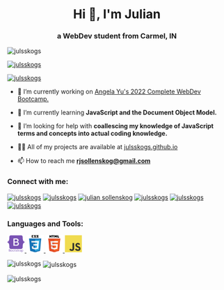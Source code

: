 <h1 align="center">Hi 👋, I'm Julian</h1>
<h3 align="center">a WebDev student from Carmel, IN</h3>

<p align="left"> <img src="https://komarev.com/ghpvc/?username=julsskogs&label=Profile%20views&color=0e75b6&style=flat" alt="julsskogs" /> </p>

<p align="left"> <a href="https://github.com/ryo-ma/github-profile-trophy"><img src="https://github-profile-trophy.vercel.app/?username=julsskogs" alt="julsskogs" /></a> </p>

<p align="left"> <a href="https://twitter.com/julsskogs" target="blank"><img src="https://img.shields.io/twitter/follow/julsskogs?logo=twitter&style=for-the-badge" alt="julsskogs" /></a> </p>

- 🔭 I’m currently working on [Angela Yu's 2022 Complete WebDev Bootcamp.](https://www.udemy.com/course/the-complete-web-development-bootcamp/)

- 🌱 I’m currently learning **JavaScript and the Document Object Model.**

- 🤝 I’m looking for help with **coallescing my knowledge of JavaScript terms and concepts into actual coding knowledge.**

- 👨‍💻 All of my projects are available at [julsskogs.github.io](julsskogs.github.io)

- 📫 How to reach me **rjsollenskog@gmail.com**

<h3 align="left">Connect with me:</h3>
<p align="left">
<a href="https://codepen.io/julsskogs" target="blank"><img align="center" src="https://raw.githubusercontent.com/rahuldkjain/github-profile-readme-generator/master/src/images/icons/Social/codepen.svg" alt="julsskogs" height="30" width="40" /></a>
<a href="https://twitter.com/julsskogs" target="blank"><img align="center" src="https://raw.githubusercontent.com/rahuldkjain/github-profile-readme-generator/master/src/images/icons/Social/twitter.svg" alt="julsskogs" height="30" width="40" /></a>
<a href="https://linkedin.com/in/julian sollenskog" target="blank"><img align="center" src="https://raw.githubusercontent.com/rahuldkjain/github-profile-readme-generator/master/src/images/icons/Social/linked-in-alt.svg" alt="julian sollenskog" height="30" width="40" /></a>
<a href="https://stackoverflow.com/users/julsskogs" target="blank"><img align="center" src="https://raw.githubusercontent.com/rahuldkjain/github-profile-readme-generator/master/src/images/icons/Social/stack-overflow.svg" alt="julsskogs" height="30" width="40" /></a>
<a href="https://instagram.com/julsskogs" target="blank"><img align="center" src="https://raw.githubusercontent.com/rahuldkjain/github-profile-readme-generator/master/src/images/icons/Social/instagram.svg" alt="julsskogs" height="30" width="40" /></a>
<a href="https://www.leetcode.com/julsskogs" target="blank"><img align="center" src="https://raw.githubusercontent.com/rahuldkjain/github-profile-readme-generator/master/src/images/icons/Social/leet-code.svg" alt="julsskogs" height="30" width="40" /></a>
</p>

<h3 align="left">Languages and Tools:</h3>
<p align="left"> <a href="https://getbootstrap.com" target="_blank" rel="noreferrer"> <img src="https://raw.githubusercontent.com/devicons/devicon/master/icons/bootstrap/bootstrap-plain-wordmark.svg" alt="bootstrap" width="40" height="40"/> </a> <a href="https://www.w3schools.com/css/" target="_blank" rel="noreferrer"> <img src="https://raw.githubusercontent.com/devicons/devicon/master/icons/css3/css3-original-wordmark.svg" alt="css3" width="40" height="40"/> </a> <a href="https://www.w3.org/html/" target="_blank" rel="noreferrer"> <img src="https://raw.githubusercontent.com/devicons/devicon/master/icons/html5/html5-original-wordmark.svg" alt="html5" width="40" height="40"/> </a> <a href="https://developer.mozilla.org/en-US/docs/Web/JavaScript" target="_blank" rel="noreferrer"> <img src="https://raw.githubusercontent.com/devicons/devicon/master/icons/javascript/javascript-original.svg" alt="javascript" width="40" height="40"/> </a> </p>

<p><img align="left" src="https://github-readme-stats.vercel.app/api/top-langs?username=julsskogs&show_icons=true&locale=en&layout=compact" alt="julsskogs" /></p>

<p>&nbsp;<img align="center" src="https://github-readme-stats.vercel.app/api?username=julsskogs&show_icons=true&locale=en" alt="julsskogs" /></p>

<p><img align="center" src="https://github-readme-streak-stats.herokuapp.com/?user=julsskogs&" alt="julsskogs" /></p>

